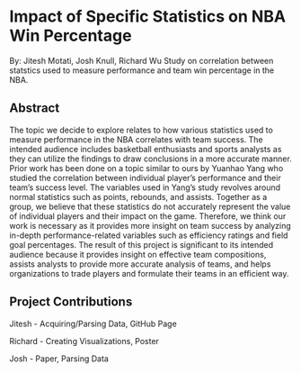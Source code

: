 # Impact of Specific Statistics on NBA Win Percentage
By: Jitesh Motati, Josh Knull, Richard Wu
Study on correlation between statstics used to measure performance and team win percentage in the NBA.

## Abstract
The topic we decide to explore relates to how various statistics used to measure performance in the NBA correlates with team success. The intended audience includes basketball enthusiasts and sports analysts as they can utilize the findings to draw conclusions in a more accurate manner. Prior work has been done on a topic similar to ours by Yuanhao Yang who studied the correlation between individual player’s performance and their team’s success level. The variables used in Yang’s study revolves around normal statistics such as points, rebounds, and assists. Together as a group, we believe that these statistics do not accurately represent the value of individual players and their impact on the game. Therefore, we think our work is necessary as it provides more insight on team success by analyzing in-depth performance-related variables such as efficiency ratings and field goal percentages. The result of this project is significant to its intended audience because it provides insight on effective team compositions, assists analysts to provide more accurate analysis of teams, and helps organizations to trade players and formulate their teams in an efficient way.

## Project Contributions

Jitesh - Acquiring/Parsing Data, GitHub Page

Richard - Creating Visualizations, Poster

Josh - Paper, Parsing Data
